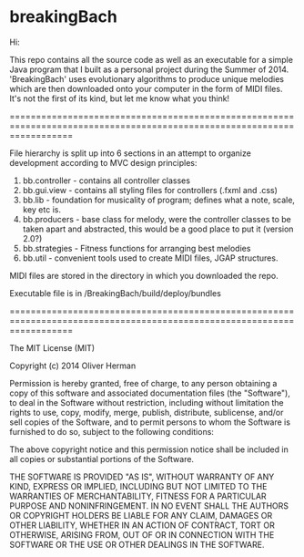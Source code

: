 breakingBach
========================================================================================================================

Hi:

This repo contains all the source code as well as an executable for a simple Java program that I built as a personal project during the Summer of 2014. 'BreakingBach' uses evolutionary algorithms to produce unique melodies which are then downloaded onto your computer in the form of MIDI files. It's not the first of its kind, but let me know what you think!

========================================================================================================================

File hierarchy is split up into 6 sections in an attempt to organize development according to MVC design principles:

1. bb.controller - contains all controller classes
2. bb.gui.view - contains all styling files for controllers (.fxml and .css)
3. bb.lib - foundation for musicality of program; defines what a note, scale, key etc is.
4. bb.producers - base class for melody, were the controller classes to be taken apart and abstracted, this would be a good place to put it (version 2.0?)
5. bb.strategies - Fitness functions for arranging best melodies
6. bb.util - convenient tools used to create MIDI files, JGAP structures.


MIDI files are stored in the directory in which you downloaded the repo.

Executable file is in /BreakingBach/build/deploy/bundles

========================================================================================================================

The MIT License (MIT)

Copyright (c) 2014 Oliver Herman

Permission is hereby granted, free of charge, to any person obtaining a copy
of this software and associated documentation files (the "Software"), to deal
in the Software without restriction, including without limitation the rights
to use, copy, modify, merge, publish, distribute, sublicense, and/or sell
copies of the Software, and to permit persons to whom the Software is
furnished to do so, subject to the following conditions:

The above copyright notice and this permission notice shall be included in
all copies or substantial portions of the Software.

THE SOFTWARE IS PROVIDED "AS IS", WITHOUT WARRANTY OF ANY KIND, EXPRESS OR
IMPLIED, INCLUDING BUT NOT LIMITED TO THE WARRANTIES OF MERCHANTABILITY,
FITNESS FOR A PARTICULAR PURPOSE AND NONINFRINGEMENT. IN NO EVENT SHALL THE
AUTHORS OR COPYRIGHT HOLDERS BE LIABLE FOR ANY CLAIM, DAMAGES OR OTHER
LIABILITY, WHETHER IN AN ACTION OF CONTRACT, TORT OR OTHERWISE, ARISING FROM,
OUT OF OR IN CONNECTION WITH THE SOFTWARE OR THE USE OR OTHER DEALINGS IN
THE SOFTWARE.
